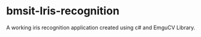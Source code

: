 bmsit-Iris-recognition
======================

A working iris recognition application created using c# and EmguCV Library.

